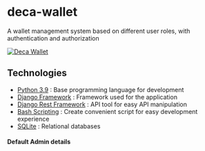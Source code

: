 # deca-wallet
A wallet management system based on different user roles, with authentication and authorization

[![Deca Wallet](https://github.com/Onyejekwe1/deca-wallet/workflows/Deca%20Wallet/badge.svg)](https://github.com/Onyejekwe1/deca-wallet/actions)

## Technologies

* [Python 3.9](https://python.org) : Base programming language for development
* [Django Framework](https://www.djangoproject.com/) : Framework used for the application
* [Django Rest Framework](https://www.django-rest-framework.org/) : API tool for easy API manipulation
* [Bash Scripting](https://www.codecademy.com/learn/learn-the-command-line/modules/bash-scripting) : Create convenient script for easy development experience
* [SQLite](https://www.sqlite.org/index.html) : Relational databases


#### Default Admin details
